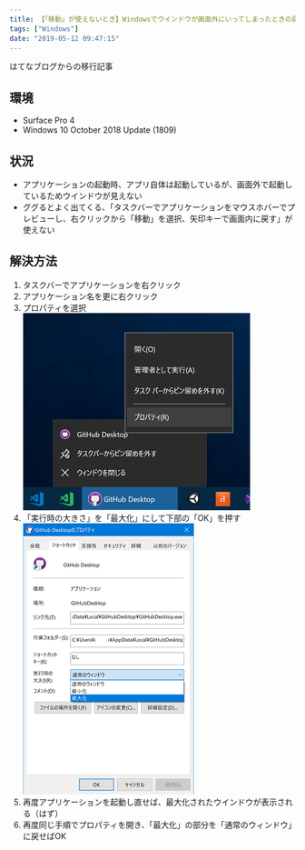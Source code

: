 ```yaml
---
title: 【「移動」が使えないとき】Windowsでウインドウが画面外にいってしまったときの戻し方
tags: ["Windows"]
date: "2019-05-12 09:47:15"
---
```


<div class="alert info">
はてなブログからの移行記事
</div>

## 環境
* Surface Pro 4
* Windows 10 October 2018 Update (1809)

## 状況
* アプリケーションの起動時、アプリ自体は起動しているが、画面外で起動しているためウインドウが見えない
* ググるとよく出てくる、「タスクバーでアプリケーションをマウスホバーでプレビューし、右クリックから「移動」を選択、矢印キーで画面内に戻す」が使えない



## 解決方法

1. タスクバーでアプリケーションを右クリック
1. アプリケーション名を更に右クリック
1. プロパティを選択  
![20190512093836](20190512093836.png)
1. 「実行時の大きさ」を「最大化」にして下部の「OK」を押す  
![20190512094657](20190512094657.png)
1. 再度アプリケーションを起動し直せば、最大化されたウインドウが表示される（はず）
1. 再度同じ手順でプロパティを開き、「最大化」の部分を「通常のウィンドウ」に戻せばOK

